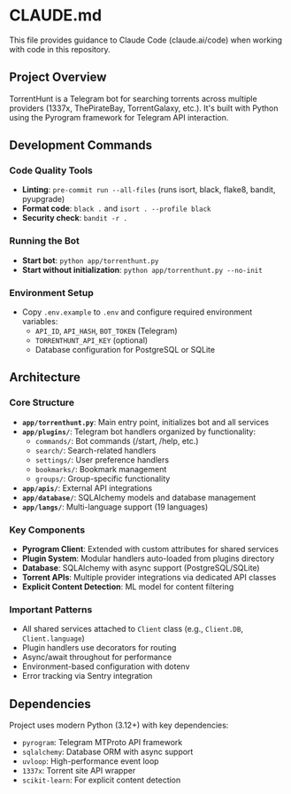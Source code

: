 # CLAUDE.md

This file provides guidance to Claude Code (claude.ai/code) when working with code in this repository.

## Project Overview

TorrentHunt is a Telegram bot for searching torrents across multiple providers (1337x, ThePirateBay, TorrentGalaxy, etc.). It's built with Python using the Pyrogram framework for Telegram API interaction.

## Development Commands

### Code Quality Tools
- **Linting**: `pre-commit run --all-files` (runs isort, black, flake8, bandit, pyupgrade)
- **Format code**: `black .` and `isort . --profile black`
- **Security check**: `bandit -r .`

### Running the Bot
- **Start bot**: `python app/torrenthunt.py`
- **Start without initialization**: `python app/torrenthunt.py --no-init`

### Environment Setup
- Copy `.env.example` to `.env` and configure required environment variables:
  - `API_ID`, `API_HASH`, `BOT_TOKEN` (Telegram)
  - `TORRENTHUNT_API_KEY` (optional)
  - Database configuration for PostgreSQL or SQLite

## Architecture

### Core Structure
- **`app/torrenthunt.py`**: Main entry point, initializes bot and all services
- **`app/plugins/`**: Telegram bot handlers organized by functionality:
  - `commands/`: Bot commands (/start, /help, etc.)
  - `search/`: Search-related handlers
  - `settings/`: User preference handlers
  - `bookmarks/`: Bookmark management
  - `groups/`: Group-specific functionality
- **`app/apis/`**: External API integrations
- **`app/database/`**: SQLAlchemy models and database management
- **`app/langs/`**: Multi-language support (19 languages)

### Key Components
- **Pyrogram Client**: Extended with custom attributes for shared services
- **Plugin System**: Modular handlers auto-loaded from plugins directory
- **Database**: SQLAlchemy with async support (PostgreSQL/SQLite)
- **Torrent APIs**: Multiple provider integrations via dedicated API classes
- **Explicit Content Detection**: ML model for content filtering

### Important Patterns
- All shared services attached to `Client` class (e.g., `Client.DB`, `Client.language`)
- Plugin handlers use decorators for routing
- Async/await throughout for performance
- Environment-based configuration with dotenv
- Error tracking via Sentry integration

## Dependencies

Project uses modern Python (3.12+) with key dependencies:
- `pyrogram`: Telegram MTProto API framework
- `sqlalchemy`: Database ORM with async support
- `uvloop`: High-performance event loop
- `1337x`: Torrent site API wrapper
- `scikit-learn`: For explicit content detection